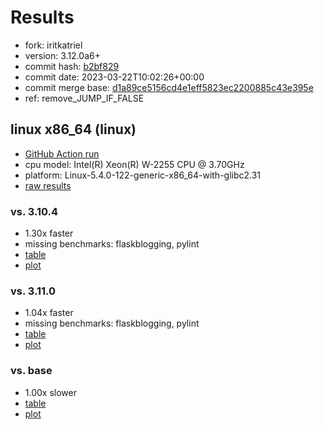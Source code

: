 # Results

- fork: iritkatriel
- version: 3.12.0a6+
- commit hash: [b2bf829](https://github.com/iritkatriel/cpython/commit/b2bf829)
- commit date: 2023-03-22T10:02:26+00:00
- commit merge base: [d1a89ce5156cd4e1eff5823ec2200885c43e395e](https://github.com/iritkatriel/cpython/commit/d1a89ce5156cd4e1eff5823ec2200885c43e395e)
- ref: remove_JUMP_IF_FALSE

## linux x86_64 (linux)

- [GitHub Action run](https://github.com/faster-cpython/benchmarking/actions/runs/4488602926)
- cpu model: Intel(R) Xeon(R) W-2255 CPU @ 3.70GHz
- platform: Linux-5.4.0-122-generic-x86_64-with-glibc2.31
- [raw results](bm-20230322-linux-x86_64-iritkatriel-remove_JUMP_IF_FALSE-3.12.0a6%2B-b2bf829.json)

### vs. 3.10.4

- 1.30x faster
- missing benchmarks: flaskblogging, pylint
- [table](bm-20230322-linux-x86_64-iritkatriel-remove_JUMP_IF_FALSE-3.12.0a6%2B-b2bf829-vs-3.10.4.md)
- [plot](bm-20230322-linux-x86_64-iritkatriel-remove_JUMP_IF_FALSE-3.12.0a6%2B-b2bf829-vs-3.10.4.png)

### vs. 3.11.0

- 1.04x faster
- missing benchmarks: flaskblogging, pylint
- [table](bm-20230322-linux-x86_64-iritkatriel-remove_JUMP_IF_FALSE-3.12.0a6%2B-b2bf829-vs-3.11.0.md)
- [plot](bm-20230322-linux-x86_64-iritkatriel-remove_JUMP_IF_FALSE-3.12.0a6%2B-b2bf829-vs-3.11.0.png)

### vs. base

- 1.00x slower
- [table](bm-20230322-linux-x86_64-iritkatriel-remove_JUMP_IF_FALSE-3.12.0a6%2B-b2bf829-vs-base.md)
- [plot](bm-20230322-linux-x86_64-iritkatriel-remove_JUMP_IF_FALSE-3.12.0a6%2B-b2bf829-vs-base.png)

